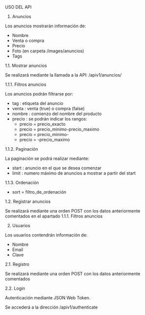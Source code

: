USO DEL API

1. Anuncios

Los anuncios mostrarán información de:

- Nombre
- Venta o compra
- Precio
- Foto (en carpeta /images/anuncios)
- Tags

1.1. Mostrar anuncios

Se realizará mediante la llamada a la API: /apiv1/anuncios/

1.1.1. Filtros anuncios

Los anuncios podrán filtrarse por:

- tag : etiqueta del anuncio
- venta : venta (true) o compra (false)
- nombre : comienzo del nombre del producto
- precio : se podrán indicar los rangos:
    - precio = precio_exacto
    - precio = precio_minimo-precio_maximo
    - precio = precio_minimo-
    - precio = -precio_maximo

1.1.2. Paginación

La paginación se podrá realizar mediante:

- start : anuncio en el que se desea comenzar
- limit : numero máximo de anuncios a mostrar a partir del start

1.1.3. Ordenación

- sort = filtro_de_ordenación

1.2. Registrar anuncios

Se realizará mediante una orden POST con los datos anteriormente comentados en el apartado 1.1.1. Filtros anuncios

2. Usuarios

Los usuarios contendrán información de:

- Nombre
- Email
- Clave

2.1. Registro

Se realizará mediante una orden POST con los datos anteriormente comentados

2.2. Login

Autenticación mediante JSON Web Token.

Se accederá a la dirección /apiv1/authenticate